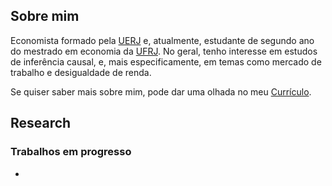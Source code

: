 ## Sobre mim

Economista formado pela [UERJ](https://www.uerj.br/) e, atualmente, estudante de segundo ano do mestrado em economia da [UFRJ](https://ufrj.br/). No geral, tenho interesse em estudos de inferência causal, e, mais especificamente, em temas como mercado de trabalho e desigualdade de renda.

Se quiser saber mais sobre mim, pode dar uma olhada no meu [Currículo]().


## Research

### Trabalhos em progresso
- 
